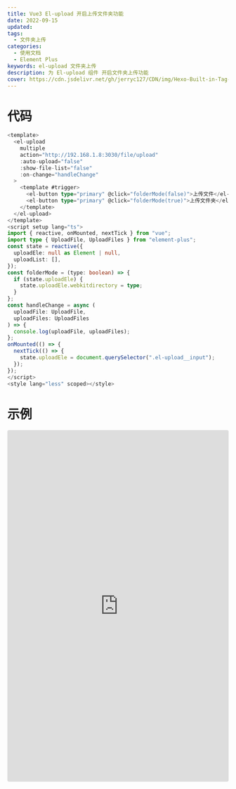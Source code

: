 ```yaml
---
title: Vue3 El-upload 开启上传文件夹功能
date: 2022-09-15
updated:
tags:
  - 文件夹上传
categories:
  - 使用文档
  - Element Plus
keywords: el-upload 文件夹上传
description: 为 El-upload 组件 开启文件夹上传功能
cover: https://cdn.jsdelivr.net/gh/jerryc127/CDN/img/Hexo-Built-in-Tag-Plugins-COVER.png
---
```


# 代码

```ts
<template>
  <el-upload
    multiple
    action="http://192.168.1.8:3030/file/upload"
    :auto-upload="false"
    :show-file-list="false"
    :on-change="handleChange"
  >
    <template #trigger>
      <el-button type="primary" @click="folderMode(false)">上传文件</el-button>
      <el-button type="primary" @click="folderMode(true)">上传文件夹</el-button>
    </template>
  </el-upload>
</template>
<script setup lang="ts">
import { reactive, onMounted, nextTick } from "vue";
import type { UploadFile, UploadFiles } from "element-plus";
const state = reactive({
  uploadEle: null as Element | null,
  uploadList: [],
});
const folderMode = (type: boolean) => {
  if (state.uploadEle) {
    state.uploadEle.webkitdirectory = type;
  }
};
const handleChange = async (
  uploadFile: UploadFile,
  uploadFiles: UploadFiles
) => {
  console.log(uploadFile, uploadFiles);
};
onMounted(() => {
  nextTick(() => {
    state.uploadEle = document.querySelector(".el-upload__input");
  });
});
</script>
<style lang="less" scoped></style>
```

# 示例

<iframe src="https://codesandbox.io/p/sandbox/element-upload-n73szt?file=%2Fsrc%2FApp.vue&embed=1"
     style="width:100%; height: 800px; border:0; border-radius: 4px; overflow:hidden;"
     title="element-upload"
     allow="accelerometer; ambient-light-sensor; camera; encrypted-media; geolocation; gyroscope; hid; microphone; midi; payment; usb; vr; xr-spatial-tracking"
     sandbox="allow-forms allow-modals allow-popups allow-presentation allow-same-origin allow-scripts"
   ></iframe>
